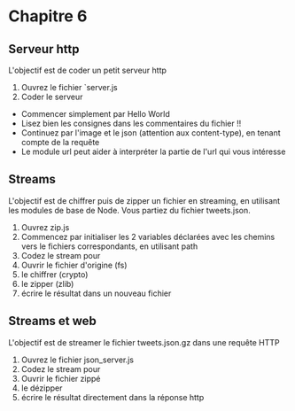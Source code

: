 # Chapitre 6

## Serveur http

L'objectif est de coder un petit serveur http

1. Ouvrez le fichier `server.js
2. Coder le serveur
  * Commencer simplement par Hello World
  * Lisez bien les consignes dans les commentaires du fichier !!
  * Continuez par l'image et le json (attention aux content-type), en tenant compte de la requête
  * Le module url peut aider à interpréter la partie de l'url qui vous intéresse

## Streams

L'objectif est de chiffrer puis de zipper un fichier en streaming, en utilisant les modules de base de Node. Vous partiez du fichier tweets.json.

1. Ouvrez zip.js
2. Commencez par initialiser les 2 variables déclarées avec les chemins vers le fichiers correspondants, en utilisant path
3. Codez le stream pour
  1. Ouvrir le fichier d'origine (fs)
  2. le chiffrer (crypto)
  3. le zipper (zlib)
  4. écrire le résultat dans un nouveau fichier

## Streams et web

L'objectif est de streamer le fichier tweets.json.gz dans une requête HTTP

1. Ouvrez le fichier json_server.js
2. Codez le stream pour
  1. Ouvrir le fichier zippé
  2. le dézipper
  3. écrire le résultat directement dans la réponse http